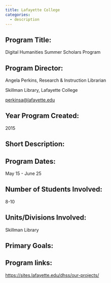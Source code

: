 ```yaml
---
title: Lafayette College 
categories: 
  - description
---
```


## Program Title:
Digital Humanities Summer Scholars Program 

## Program Director:
Angela Perkins, Research & Instruction Librarian

Skillman Library, Lafayette College

perkinsa@lafayette.edu


## Year Program Created:
2015

## Short Description:

## Program Dates:
May 15 - June 25

## Number of Students Involved:
8-10 

## Units/Divisions Involved:
Skillman Library 

## Primary Goals: 

## Program links: 
https://sites.lafayette.edu/dhss/our-projects/
